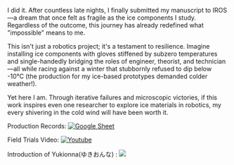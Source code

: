 I did it. After countless late nights, I finally submitted my manuscript to IROS—a dream that once felt as fragile as the ice components I study. Regardless of the outcome, this journey has already redefined what "impossible" means to me.

This isn't just a robotics project; it's a testament to resilience. Imagine installing ice components with gloves stiffened by subzero temperatures and single-handedly bridging the roles of engineer, theorist, and technician—all while racing against a winter that stubbornly refused to dip below -10°C (the production for my ice-based prototypes demanded colder weather!).

Yet here I am. Through iterative failures and microscopic victories, if this work inspires even one researcher to explore ice materials in robotics, my every shivering in the cold wind will have been worth it.

Production Records: [![Google Sheet](https://img.shields.io/badge/Google_Cloud-4285F4?style=for-the-badge&logo=google-cloud&logoColor=white)](-)

Field Trials Video: [![Youtube](https://img.shields.io/badge/YouTube-FF0000?style=for-the-badge&logo=youtube&logoColor=white)](-)

Introduction of Yukionna(ゆきおんな) : [![](https://img.shields.io/badge/{=}-{WIKIPEDIA}-{black}.svg)]({-})

